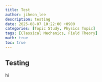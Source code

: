 ```yaml
---
title: Test
author: jiheon_lee
description: testing
date: 2025-08-07 10:22:00 +0900
categories: [Topic Study, Physics Topic]
tags: [Classical Mechanics, Field Theory]
math: true
toc: true
---
```

## Testing
hi